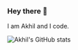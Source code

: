 ### Hey there 👋

I am Akhil and I code.



![Akhil's GitHub stats](https://github-readme-stats.vercel.app/api?username=premakhil&show_icons=true&theme=dark)


<!--
**premakhil/premakhil** is a ✨ _special_ ✨ repository because its `README.md` (this file) appears on your GitHub profile.

Here are some ideas to get you started:

- 🔭 I’m currently working on ...
- 🌱 I’m currently learning ...
- 👯 I’m looking to collaborate on ...
- 🤔 I’m looking for help with ...
- 💬 Ask me about ...
- 📫 How to reach me: ...
- 😄 Pronouns: ...
- ⚡ Fun fact: ...

-->

